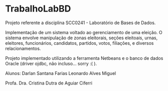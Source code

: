 # TrabalhoLabBD

Projeto referente a disciplina SCC0241 - Laboratório de Bases de Dados.

Implementação de um sistema voltado ao gerenciamento de uma eleição. O sistema envolve manipulação de zonas eleitorais, seções eleitoais, urnas, eleitores, funcionários, candidatos, partidos, votos, filiações, e diversos relacionamentos.

Projeto implementado utilizando a ferramenta Netbeans e o banco de dados Oracle (driver ojdbc, não incluso... sorry :( ).

Alunos:
Darlan Santana Farias
Leonardo Alves Miguel

Profa. Dra. Cristina Dutra de Aguiar Ciferri
